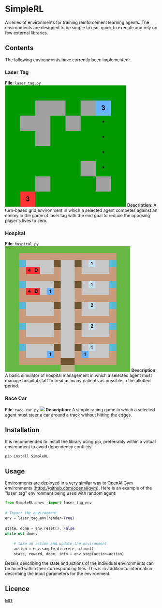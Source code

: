# SimpleRL

A series of environments for training reinforcement learning agents. The environments are designed to be simple to use, quick to execute and rely on few external libraries.

## Contents 

The following environments have currently been implemented:

### Laser Tag

**File**: ```laser_tag.py```
![](./example_images/laser_tag.gif)
**Description**: A turn-based grid environment in which a selected agent competes against an enemy in the game of laser tag with the end goal to reduce the opposing player's lives to zero.

### Hospital

**File**: ```hospital.py```
![](./example_images/hospital.gif) 
**Description**: A basic simulator of hospital management in which a selected agent must manage hospital staff to treat as many patients as possible in the allotted period.

### Race Car

**File**: ```race_car.py```
![](./example_images/race_car.gif) 
**Description**: A simple racing game in which a selected agent must steer a car around a track without hitting the edges.

## Installation

It is recommended to install the library using pip, preferrably within a virtual environment to avoid dependency conflicts. 

```
pip install SimpleRL
```

## Usage

Environments are deployed in a very similar way to OpenAI Gym environments (https://github.com/openai/gym). Here is an example of the "laser_tag" environment being used with random agent:

```python
from SimpleRL.envs -import laser_tag_env

# Import the environment
env = laser_tag_env(render=True)

state, done = env.reset(), False
while not done:
    
    # take an action and update the environment
    action = env.sample_discrete_action()
    state, reward, done, info = env.step(action=action)
```

Details describing the state and actions of the individual environments can be found within their corresponding files. This is in addition to information describing the input parameters for the environment. 

## Licence
[MIT](https://choosealicense.com/licenses/mit/)


